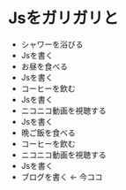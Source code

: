 # Jsをガリガリと

- シャワーを浴びる
- Jsを書く
- お昼を食べる
- Jsを書く
- コーヒーを飲む
- Jsを書く
- ニコニコ動画を視聴する
- Jsを書く
- 晩ご飯を食べる
- コーヒーを飲む
- ニコニコ動画を視聴する
- Jsを書く
- ブログを書く &lt;- 今ココ
